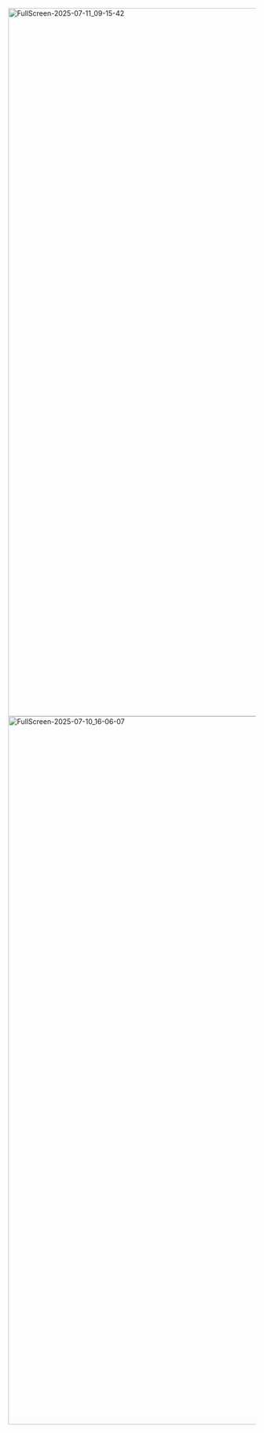 <img width="3440" height="1440" alt="FullScreen-2025-07-11_09-15-42" src="https://github.com/user-attachments/assets/35ae1f6f-01f9-498e-ae36-4ff622728090" />
<img width="3440" height="1440" alt="FullScreen-2025-07-10_16-06-07" src="https://github.com/user-attachments/assets/8b16970c-177e-4e0d-9d00-0808cd09a06b" />
